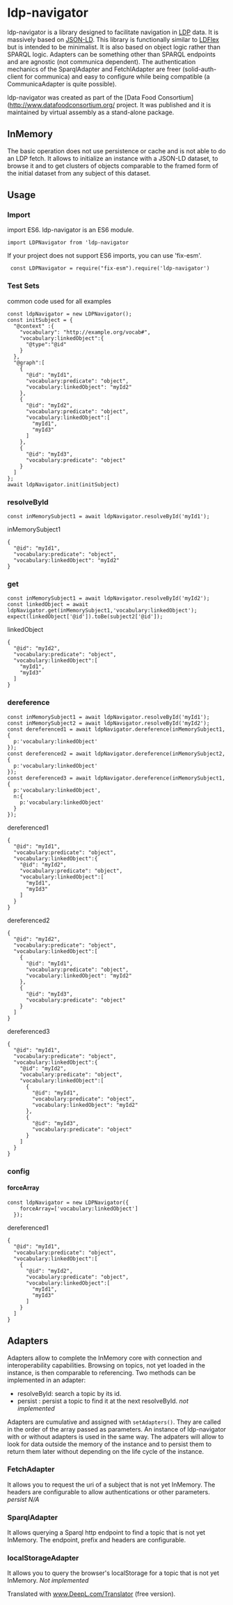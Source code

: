 ldp-navigator
====

ldp-navigator is a library designed to facilitate navigation in [LDP](https://www.w3.org/TR/ldp/) data. It is massively based on [JSON-LD](https://json-ld.org/).
This library is functionally similar to [LDFlex](https://github.com/LDflex/LDflex) but is intended to be minimalist. It is also based on object logic rather than SPARQL logic. Adapters can be something other than SPARQL endpoints and are agnostic (not communica dependent). The authentication mechanics of the SparqlAdapter and FetchlAdapter are freer (solid-auth-client for communica) and easy to configure while being compatible (a CommunicaAdapter is quite possible).

ldp-navigator was created as part of the [Data Food Consortium](http://www.datafoodconsortium.org/ project. It was published and it is maintained by virtual assembly as a stand-alone package.

## InMemory
The basic operation does not use persistence or cache and is not able to do an LDP fetch. It allows to initialize an instance with a JSON-LD dataset, to browse it and to get clusters of objects comparable to the framed form of the initial dataset from any subject of this dataset.

## Usage
### Import
import ES6. ldp-navigator is an ES6 module.
```
import LDPNavigator from 'ldp-navigator
```
If your project does not support ES6 imports, you can use 'fix-esm'.
```
 const LDPNavigator = require("fix-esm").require('ldp-navigator')
```
### Test Sets
common code used for all examples
```
const ldpNavigator = new LDPNavigator();
const initSubject = {
  "@context" :{
    "vocabulary": "http://example.org/vocab#",
    "vocabulary:linkedObject":{
      "@type":"@id"
    }
  },
  "@graph":[
    {
      "@id": "myId1",
      "vocabulary:predicate": "object",
      "vocabulary:linkedObject": "myId2"
    },
    {
      "@id": "myId2",
      "vocabulary:predicate": "object",
      "vocabulary:linkedObject":[
        "myId1",
        "myId3"
      ]
    },
    {
      "@id": "myId3",
      "vocabulary:predicate": "object"
    }
  ]
};
await ldpNavigator.init(initSubject)
```
### resolveById
```
const inMemorySubject1 = await ldpNavigator.resolveById('myId1');
```
inMemorySubject1
```
{
  "@id": "myId1",
  "vocabulary:predicate": "object",
  "vocabulary:linkedObject": "myId2"
}
```

### get
```
const inMemorySubject1 = await ldpNavigator.resolveById('myId2');
const linkedObject = await ldpNavigator.get(inMemorySubject1,'vocabulary:linkedObject');
expect(linkedObject['@id']).toBe(subject2['@id']);
```
linkedObject
```
{
  "@id": "myId2",
  "vocabulary:predicate": "object",
  "vocabulary:linkedObject":[
    "myId1",
    "myId3"
  ]
}
```

### dereference
```
const inMemorySubject1 = await ldpNavigator.resolveById('myId1');
const inMemorySubject2 = await ldpNavigator.resolveById('myId2');
const dereferenced1 = await ldpNavigator.dereference(inMemorySubject1,{
  p:'vocabulary:linkedObject'
});
const dereferenced2 = await ldpNavigator.dereference(inMemorySubject2,{
  p:'vocabulary:linkedObject'
});
const dereferenced3 = await ldpNavigator.dereference(inMemorySubject1,{
  p:'vocabulary:linkedObject',
  n:{
    p:'vocabulary:linkedObject'
  }
});
```
dereferenced1
```
{
  "@id": "myId1",
  "vocabulary:predicate": "object",
  "vocabulary:linkedObject":{
    "@id": "myId2",
    "vocabulary:predicate": "object",
    "vocabulary:linkedObject":[
      "myId1",
      "myId3"
    ]
  }
}
```
dereferenced2
```
{
  "@id": "myId2",
  "vocabulary:predicate": "object",
  "vocabulary:linkedObject":[
    {
      "@id": "myId1",
      "vocabulary:predicate": "object",
      "vocabulary:linkedObject": "myId2"
    },
    {
      "@id": "myId3",
      "vocabulary:predicate": "object"
    }
  ]
}
```
dereferenced3
```
{
  "@id": "myId1",
  "vocabulary:predicate": "object",
  "vocabulary:linkedObject":{
    "@id": "myId2",
    "vocabulary:predicate": "object",
    "vocabulary:linkedObject":[
      {
        "@id": "myId1",
        "vocabulary:predicate": "object",
        "vocabulary:linkedObject": "myId2"
      },
      {
        "@id": "myId3",
        "vocabulary:predicate": "object"
      }
    ]
  }
}
```

### config
#### forceArray

```
const ldpNavigator = new LDPNavigator({
    forceArray=['vocabulary:linkedObject']
  });
```

dereferenced1
```
{
  "@id": "myId1",
  "vocabulary:predicate": "object",
  "vocabulary:linkedObject":[
    {
      "@id": "myId2",
      "vocabulary:predicate": "object",
      "vocabulary:linkedObject":[
        "myId1",
        "myId3"
      ]
    }
  ]
}
```

## Adapters
Adapters allow to complete the InMemory core with connection and interoperability capabilities. Browsing on topics, not yet loaded in the instance, is then comparable to referencing.
Two methods can be implemented in an adapter:
- resolveById: search a topic by its id.
- persist : persist a topic to find it at the next resolveById. *not implemented*

Adapters are cumulative and assigned with ``setAdapters()``. They are called in the order of the array passed as parameters.
An instance of ldp-navigator with or without adapters is used in the same way. The adpaters will allow to look for data outside the memory of the instance and to persist them to return them later without depending on the life cycle of the instance.

### FetchAdapter
It allows you to request the uri of a subject that is not yet InMemory. The headers are configurable to allow authentications or other parameters.
*persist N/A*

### SparqlAdapter

It allows querying a Sparql http endpoint to find a topic that is not yet InMemory. The endpoint, prefix and headers are configurable.

### localStorageAdapter
It allows you to query the browser's localStorage for a topic that is not yet InMemory.
*Not implemented*

Translated with www.DeepL.com/Translator (free version).
